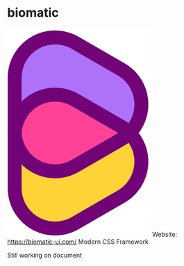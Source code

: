 # biomatic
![logo](/../readme-resource/logo.png?raw=true "Optional Title")
Website: https://biomatic-ui.com/
Modern CSS Framework

Still working on document
